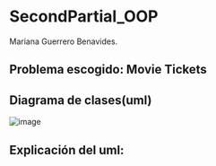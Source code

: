 # SecondPartial_OOP
Mariana Guerrero Benavides. 

## Problema escogido: Movie Tickets

## Diagrama de clases(uml)
![image](https://user-images.githubusercontent.com/98919850/201936803-69f38ed5-0da3-4be3-8b77-f17bf4bcc95f.png)

## Explicación del uml: 
